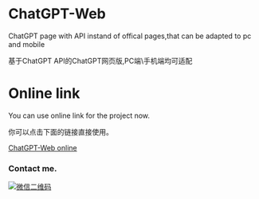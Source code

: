 # ChatGPT-Web
ChatGPT page with API instand of offical pages,that can be adapted to pc and mobile

基于ChatGPT API的ChatGPT网页版,PC端\手机端均可适配

# Online link

You can use online link for the project now.

你可以点击下面的链接直接使用。

[ChatGPT-Web online](https://mywikey.github.io/ChatGPT-Web/)

### Contact me.

[![微信二维码](https://i.postimg.cc/2SVMMYNX/wechat-qrcode.png)](https://postimg.cc/9DHLwvMG)

